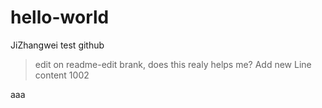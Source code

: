 # hello-world

JiZhangwei test github

> edit on readme-edit brank, does this realy helps me?
Add new Line content 1002

aaa

